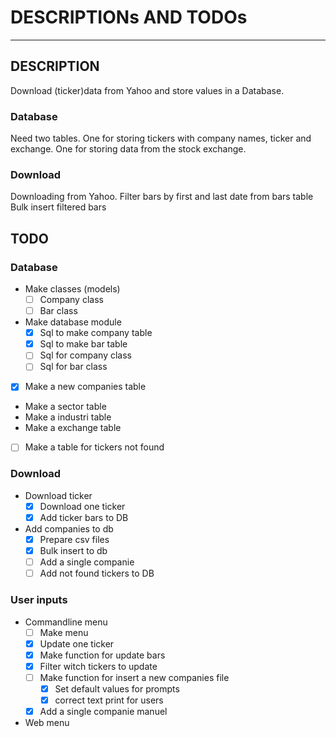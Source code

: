 # DESCRIPTIONs AND TODOs
---

## DESCRIPTION
Download (ticker)data from Yahoo and store values in a Database.

### Database
Need two tables. 
One for storing tickers with company names, ticker and exchange.
One for storing data from the stock exchange.

### Download
Downloading from Yahoo.
Filter bars by first and last date from bars table
Bulk insert filtered bars

## TODO
### Database
* Make classes (models)
    - [ ] Company class
    - [ ] Bar class
* Make database module
    - [x] Sql to make company table
    - [x] Sql to make bar table
    - [ ] Sql for company class
    - [ ] Sql for bar class
- [x] Make a new companies table
* Make a sector table
* Make a industri table
* Make a exchange table
- [ ] Make a table for tickers not found

### Download
* Download ticker
    - [x] Download one ticker
    - [x] Add ticker bars to DB
* Add companies to db
    - [x] Prepare csv files
    - [x] Bulk insert to db
    - [ ] Add a single companie
    - [ ] Add not found tickers to DB

### User inputs
* Commandline menu
    - [ ] Make menu
    - [x] Update one ticker
    - [x] Make function for update bars
    - [x] Filter witch tickers to update
    - [ ] Make function for insert a new companies file
        - [x] Set default values for prompts
        - [x] correct text print for users
    - [x] Add a single companie manuel
* Web menu